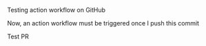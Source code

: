 Testing action workflow on GitHub

Now, an action workflow must be triggered once I push this commit

Test PR
